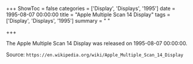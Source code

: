 +++
ShowToc = false
categories = ['Display', 'Displays', '1995']
date = 1995-08-07 00:00:00
title = "Apple Multiple Scan 14 Display"
tags = ['Display', 'Displays', '1995']
summary = " "

+++

The Apple Multiple Scan 14 Display was released on 1995-08-07 00:00:00.

Source: `https://en.wikipedia.org/wiki/Apple_Multiple_Scan_14_Display`


